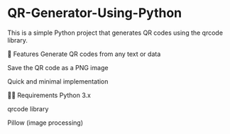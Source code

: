 # QR-Generator-Using-Python

This is a simple Python project that generates QR codes using the qrcode library.

🔧 Features
Generate QR codes from any text or data

Save the QR code as a PNG image

Quick and minimal implementation

🧑‍💻 Requirements
Python 3.x

qrcode library

Pillow (image processing)
